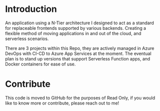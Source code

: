 # Introduction 
An application using a N-Tier architecture I designed to act as a standard for replaceable frontends supported by various backends. Creating a flexible method of moving applications in and out of the cloud, and serverless scenarios. 

There are 3 projects within this Repo, they are actively managed in Azure DevOps with CI-CD to Azure App Services at the moment. The eventual plan is to stand up versions that support Serverless Function apps, and Docker containers for ease of use.

# Contribute
This code is moved to GitHub for the purposes of Read Only, if you would like to know more or contribute, please reach out to me!
